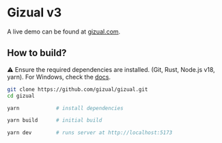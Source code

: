 # Gizual v3

A live demo can be found at [gizual.com](https://www.gizual.com).


## How to build?

 ⚠️  Ensure the required dependencies are installed. (Git, Rust, Node.js v18, yarn). For Windows, check the [docs](./docs/dep-install-windows.md).

 ```bash
git clone https://github.com/gizual/gizual.git
cd gizual

yarn            # install dependencies

yarn build      # initial build

yarn dev        # runs server at http://localhost:5173

```